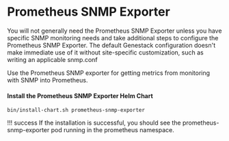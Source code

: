 # Prometheus SNMP Exporter

You will not generally need the Prometheus SNMP Exporter unless you have
specific SNMP monitoring needs and take additional steps to configure the
Prometheus SNMP Exporter. The default Genestack configuration doesn't make
immediate use of it without site-specific customization, such as writing an
applicable snmp.conf

Use the Prometheus SNMP exporter for getting metrics from monitoring with SNMP
into Prometheus.

#### Install the Prometheus SNMP Exporter Helm Chart


``` shell
bin/install-chart.sh prometheus-snmp-exporter
```

!!! success
    If the installation is successful, you should see the prometheus-snmp-exporter pod running in the prometheus namespace.
